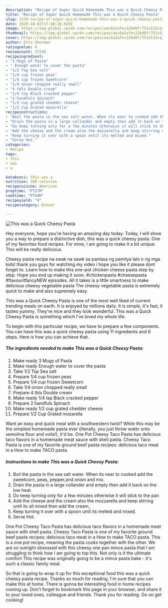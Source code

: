 ```yaml
---
description: "Recipe of Super Quick Homemade This was a Quick Cheesy Pasta"
title: "Recipe of Super Quick Homemade This was a Quick Cheesy Pasta"
slug: 1270-recipe-of-super-quick-homemade-this-was-a-quick-cheesy-pasta
date: 2020-10-01T17:40:28.910Z
image: https://img-global.cpcdn.com/recipes/aac8a2afec226d0f/751x532cq70/this-was-a-quick-cheesy-pasta-recipe-main-photo.jpg
thumbnail: https://img-global.cpcdn.com/recipes/aac8a2afec226d0f/751x532cq70/this-was-a-quick-cheesy-pasta-recipe-main-photo.jpg
cover: https://img-global.cpcdn.com/recipes/aac8a2afec226d0f/751x532cq70/this-was-a-quick-cheesy-pasta-recipe-main-photo.jpg
author: Etta Sherman
ratingvalue: 4
reviewcount: 21536
recipeingredient:
- "3 Mugs of Pasta"
- " Enough water to cover the pasta"
- "1/2 Tsp Sea salt"
- "1/4 cup frozen peas"
- "1/4 cup frozen Sweetcorn"
- "1/4 onion chopped really small"
- "4 tbls Double cream"
- "1/4 tsp Black cracked pepper"
- "2 handfuls Spinach"
- "1/2 cup grated chedder cheese"
- "1/2 Cup Grated mozarella"
recipeinstructions:
- "Boil the pasta in the sea salt water. When its near to cooked add the sweetcorn, peas, pepper,and onion and mix."
- "Drain the pasta in a large collander and empty then add it back on the low heat."
- "Do keep turning only for a few minutes otherwise it will stick to the pan"
- "Add the cheese and the cream also the mozzarella and keep stirring until its all mixed then add the cream,"
- "Keep turning it over with a spoon until its melted and mixed."
- "Serve Hot."
categories:
- Recipe
tags:
- this
- was
- a

katakunci: this was a 
nutrition: 160 calories
recipecuisine: American
preptime: "PT27M"
cooktime: "PT44M"
recipeyield: "4"
recipecategory: Dinner

---
```



![This was a Quick Cheesy Pasta](https://img-global.cpcdn.com/recipes/aac8a2afec226d0f/751x532cq70/this-was-a-quick-cheesy-pasta-recipe-main-photo.jpg)

Hey everyone, hope you're having an amazing day today. Today, I will show you a way to prepare a distinctive dish, this was a quick cheesy pasta. One of my favorites food recipes. For mine, I am going to make it a bit unique. This will be really delicious.

Cheesy pasta recipe na swak na sawk sa panlasa ng pamilya lalo n ng mga kids! thank you guys for watching my video i hope you like it please dont forget to. Learn how to make this one-pot chicken cheese pasta step by step. Hope you end up making it soon. #chickenpasta #cheesepasta #flavouritfancyNEW episodes. All it takes is a little smartness to make delicious cheesy vegetable pasta The cheesy vegetable pasta is extremely quick to make and also supremely easy.

This was a Quick Cheesy Pasta is one of the most well liked of current trending meals on earth. It is enjoyed by millions daily. It is simple, it's fast, it tastes yummy. They're nice and they look wonderful. This was a Quick Cheesy Pasta is something which I've loved my whole life.


To begin with this particular recipe, we have to prepare a few components. You can have this was a quick cheesy pasta using 11 ingredients and 6 steps. Here is how you can achieve that.

<!--inarticleads1-->

##### The ingredients needed to make This was a Quick Cheesy Pasta:

1. Make ready 3 Mugs of Pasta
1. Make ready  Enough water to cover the pasta
1. Take 1/2 Tsp Sea salt
1. Prepare 1/4 cup frozen peas
1. Prepare 1/4 cup frozen Sweetcorn
1. Take 1/4 onion chopped really small
1. Prepare 4 tbls Double cream
1. Make ready 1/4 tsp Black cracked pepper
1. Prepare 2 handfuls Spinach
1. Make ready 1/2 cup grated chedder cheese
1. Prepare 1/2 Cup Grated mozarella


Want an easy and quick meal with a southwestern twist? While this may be the simplest homemade pasta ever (literally, you just throw water onto semolina flour and voila!), it&#39;d be. One Pot Cheesy Taco Pasta has delicious taco flavors in a homemade meat sauce with shell pasta. Cheesy Taco Pasta is one of my favorite ground beef pasta recipes: delicious taco meat in a How to make TACO pasta. 

<!--inarticleads2-->

##### Instructions to make This was a Quick Cheesy Pasta:

1. Boil the pasta in the sea salt water. When its near to cooked add the sweetcorn, peas, pepper,and onion and mix.
1. Drain the pasta in a large collander and empty then add it back on the low heat.
1. Do keep turning only for a few minutes otherwise it will stick to the pan
1. Add the cheese and the cream also the mozzarella and keep stirring until its all mixed then add the cream,
1. Keep turning it over with a spoon until its melted and mixed.
1. Serve Hot.


One Pot Cheesy Taco Pasta has delicious taco flavors in a homemade meat sauce with shell pasta. Cheesy Taco Pasta is one of my favorite ground beef pasta recipes: delicious taco meat in a How to make TACO pasta. This is a one pot recipe, meaning the pasta cooks together with the other. We are so outright obsessed with this cheesy one pan mince pasta that I am struggling to think how I am going to top this. Not only is it the ultimate comfort This recipe was originally going to be a mince pasta bake - it&#39;s such a classic family meal. 

So that is going to wrap it up for this exceptional food this was a quick cheesy pasta recipe. Thanks so much for reading. I'm sure that you can make this at home. There is gonna be interesting food in home recipes coming up. Don't forget to bookmark this page in your browser, and share it to your loved ones, colleague and friends. Thank you for reading. Go on get cooking!
